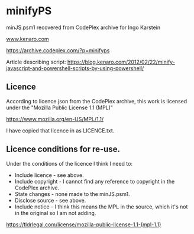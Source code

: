 # minifyPS

minJS.psm1 recovered from CodePlex archive for Ingo Karstein

www.kenaro.com

https://archive.codeplex.com/?p=minifyps

Article describing script: https://blog.kenaro.com/2012/02/22/minify-javascript-and-powershell-scripts-by-using-powershell/

## Licence

According to licence.json from the CodePlex archive, this work is licensed
under the "Mozilla Public License 1.1 (MPL)"

https://www.mozilla.org/en-US/MPL/1.1/

I have copied that licence in as LICENCE.txt.

## Licence conditions for re-use.

Under the conditions of the licence I think I need to:

 * Include licence - see above.
 * Include copyright - I cannot find any reference to copyright in the  
   CodePlex archive.
 * State changes - none made to the minJS.psm1.
 * Disclose source - see above.
 * Include notice - I think this means the MPL in the source, which it's not  
   in the original so I am not adding.

https://tldrlegal.com/license/mozilla-public-license-1.1-(mpl-1.1)
